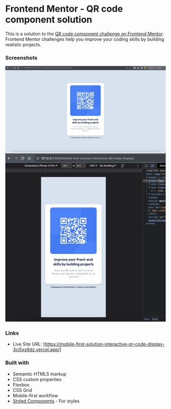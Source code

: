 # Frontend Mentor - QR code component solution

This is a solution to the [QR code component challenge on Frontend Mentor](https://www.frontendmentor.io/challenges/qr-code-component-iux_sIO_H). Frontend Mentor challenges help you improve your coding skills by building realistic projects. 

### Screenshots

![](./images/desktop.png)
![](./images/mobile.png)

### Links
- Live Site URL: [https://mobile-first-solution-interactive-qr-code-display-3cj5xs6dz.vercel.app/]

### Built with

- Semantic HTML5 markup
- CSS custom properties
- Flexbox
- CSS Grid
- Mobile-first workflow
- [Styled Components](https://styled-components.com/) - For styles


